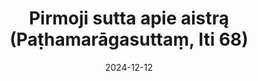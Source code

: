 ---
layout: page
title: 'Pirmoji sutta apie aistrą (Paṭhamarāgasuttaṃ, Iti 68)'
category: bylota
index:
- Teršalai (kilesā)
- Paklydimas (moha)
- Neapykanta (dosa)
- Aistra (rāga)
- Mara (Māra)
sortIndex: 68
suttacentral: iti68
date: 2024-12-12
tags:
- Teršalai (kilesā)
- Paklydimas (moha)
- Neapykanta (dosa)
- Aistra (rāga)
- Mara (Māra)
---